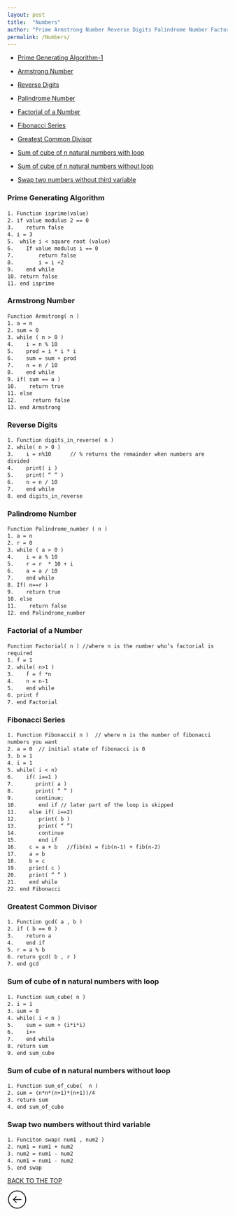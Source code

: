 ```yaml
---
layout: post
title:  "Numbers"  
author: "Prime Armstrong Number Reverse Digits Palindrome Number Factorial of a Number Fibonacci Series "
permalink: /Numbers/
---
```




* [Prime Generating Algorithm-1](#prime-generating-algorithm)

* [Armstrong Number](#armstrong-number)

* [Reverse Digits](#reverse-digits)

* [Palindrome Number](#palindrome-number)

* [Factorial of a Number](#factorial-of-a-number)

* [Fibonacci Series](#fibonacci-series)

* [Greatest Common Divisor](#greatest-common-divisor)

* [Sum of cube of n natural numbers with loop](#sum-of-cube-of-n-natural-numbers-with-loop)

* [Sum of cube of n natural numbers without loop](#sum-of-cube-of-n-natural-numbers-without-loop)

* [Swap two numbers without third variable](#swap-two-numbers-without-third-variable)


### Prime Generating Algorithm

```
1. Function isprime(value)
2. if value modulus 2 == 0
3.    return false
4. i = 3
5.  while i < square root (value)
6.    If value modulus i == 0
7.        return false
8.        i = i +2
9.    end while
10. return false
11. end isprime

```

### Armstrong Number

```                                       
Function Armstrong( n )
1. a = n 
2. sum = 0
3. while ( n > 0 )
4.    i = n % 10
5.    prod = i * i * i
6.    sum = sum + prod
7.    n = n / 10
8.    end while
9. if( sum == a )
10.    return true 
11. else
12.     return false
13. end Armstrong

```

### Reverse Digits

```
1. Function digits_in_reverse( n )                              
2. while( n > 0 )
3.    i = n%10      // % returns the remainder when numbers are divided
4.    print( i )
5.    print( “ ” )
6.    n = n / 10
7.    end while
8. end digits_in_reverse

```

### Palindrome Number

```
Function Palindrome_number ( n )
1. a = n
2. r = 0
3. while ( a > 0 )
4.    i = a % 10
5.    r = r  * 10 + i
6.    a = a / 10
7.    end while 
8. If( n==r )
9.    return true
10. else
11.    return false
12. end Palindrome_number    

```

### Factorial of a Number

```
Function Factorial( n ) //where n is the number who’s factorial is required
1. f = 1                                                                     
2. while( n>1 )
3.    f = f *n
4.    n = n-1
5.    end while
6. print f
7. end Factorial

```

### Fibonacci Series

```
1. Function Fibonacci( n )  // where n is the number of fibonacci numbers you want
2. a = 0  // initial state of fibonacci is 0
3. b = 1                                     
4. i = 1
5. while( i < n)
6.    if( i==1 )
7.       print( a )
8.       print( “ ” )
9.       continue; 
10.       end if // later part of the loop is skipped 
11.    else if( i==2)
12.       print( b )
13.       print( “ ”)
14.       continue
15.       end if
16.    c = a + b   //fib(n) = fib(n-1) + fib(n-2)
17.    a = b
18.    b = c
19.    print( c )
20.    print( “ ” )
21.    end while
22. end Fibonacci   

```

### Greatest Common Divisor

```
1. Function gcd( a , b )
2. if ( b == 0 )
3.    return a
4.    end if
5. r = a % b
6. return gcd( b , r )
7. end gcd  

```

### Sum of cube of n natural numbers with loop

```
1. Function sum_cube( n )
2. i = 1
3. sum = 0
4. while( i < n )
5.    sum = sum + (i*i*i)
6.    i++
7.    end while
8. return sum  
9. end sum_cube
```

### Sum of cube of n natural numbers without loop

```
1. Function sum_of_cube(  n )
2. sum = (n*n*(n+1)*(n+1))/4
3. return sum
4. end sum_of_cube
```

### Swap two numbers without third variable

```
1. Funciton swap( num1 , num2 )
2. num1 = num1 + num2
3. num2 = num1 - num2
4. num1 = num1 - num2
5. end swap
```

[BACK TO THE TOP](#top)                                           

 [![](/img/back.png)](/search/)      
